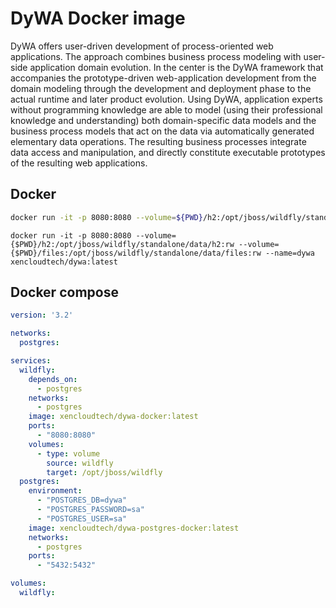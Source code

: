 # DyWA Docker image 

DyWA offers user-driven development of process-oriented web applications. The approach combines business process modeling with user-side application domain evolution. In the center is the DyWA framework that accompanies the prototype-driven web-application development from the domain modeling through the development and deployment phase to the actual runtime and later product evolution. Using DyWA, application experts without programming knowledge are able to model (using their professional knowledge and understanding) both domain-specific data models and the business process models that act on the data via automatically generated elementary data operations. The resulting business processes integrate data access and manipulation, and directly constitute executable prototypes of the resulting web applications.

## Docker

```bash
docker run -it -p 8080:8080 --volume=${PWD}/h2:/opt/jboss/wildfly/standalone/data/h2:rw --volume=${PWD}/files:/opt/jboss/wildfly/standalone/data/files:rw --name=dywa xencloudtech/dywa:latest
```
```fish
docker run -it -p 8080:8080 --volume={$PWD}/h2:/opt/jboss/wildfly/standalone/data/h2:rw --volume={$PWD}/files:/opt/jboss/wildfly/standalone/data/files:rw --name=dywa xencloudtech/dywa:latest
```

## Docker compose

```yml
version: '3.2'

networks:
  postgres:

services:
  wildfly:
    depends_on:
      - postgres
    networks:
      - postgres
    image: xencloudtech/dywa-docker:latest
    ports:
      - "8080:8080"
    volumes:
      - type: volume
        source: wildfly
        target: /opt/jboss/wildfly
  postgres:
    environment:
      - "POSTGRES_DB=dywa"
      - "POSTGRES_PASSWORD=sa"
      - "POSTGRES_USER=sa"
    image: xencloudtech/dywa-postgres-docker:latest
    networks:
      - postgres
    ports:
      - "5432:5432"

volumes:
  wildfly:
  ```
